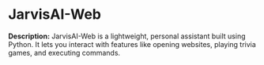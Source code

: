 
<h1>JarvisAI-Web</h1>
    <p><strong>Description:</strong> JarvisAI-Web is a lightweight, personal assistant built using Python. It lets you interact with features like opening websites, playing trivia games, and executing commands.
